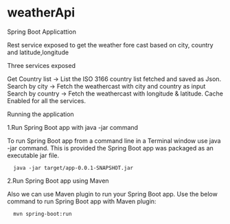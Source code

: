 # weatherApi
Spring Boot Applicattion

Rest service exposed to get the weather fore cast based on city, country and latitude,longitude

Three services exposed

Get Country list -> List the ISO 3166 country list fetched and saved as Json.
Search by city -> Fetch the weathercast with city and country as input
Search by country -> Fetch the weathercast with longitude & latitude.
Cache Enabled for all the services.

Running the application

1.Run Spring Boot app with java -jar command

To run Spring Boot app from a command line in a Terminal window use java -jar command. This is provided the Spring Boot app was packaged as an executable jar file.

      java -jar target/app-0.0.1-SNAPSHOT.jar
      
2.Run Spring Boot app using Maven

Also we can use Maven plugin to run your Spring Boot app. Use the below command to run Spring Boot app with Maven plugin:

      mvn spring-boot:run
